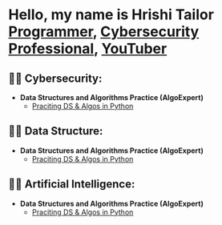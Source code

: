 <h1>Hello, my name is Hrishi Tailor <br/><a href="https://google.com">Programmer</a>, <a href="https://google.com">Cybersecurity Professional</a>, <a href="https://google.com">YouTuber</a></h1>

<h2>👨‍💻 Cybersecurity:</h2>

- <b>Data Structures and Algorithms Practice (AlgoExpert)</b>
  - [Praciting DS & Algos in Python](https://google.com)

<h2>👨‍💻 Data Structure:</h2>

- <b>Data Structures and Algorithms Practice (AlgoExpert)</b>
  - [Praciting DS & Algos in Python](https://google.com)

<h2>👨‍💻 Artificial Intelligence:</h2>

- <b>Data Structures and Algorithms Practice (AlgoExpert)</b>
  - [Praciting DS & Algos in Python](https://google.com) 


<!--

Here are some ideas to get you started:

- 🔭 I’m currently working on ...
- 🌱 I’m currently learning ...
- 👯 I’m looking to collaborate on ...
- 🤔 I’m looking for help with ...
- 💬 Ask me about ...
- 📫 How to reach me: ...
- 😄 Pronouns: ...
- ⚡ Fun fact: ...
-->
